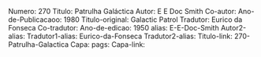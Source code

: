 Numero: 270
Titulo: Patrulha Galáctica
Autor: E E Doc Smith
Co-autor: 
Ano-de-Publicacaoo: 1980
Titulo-original: Galactic Patrol
Tradutor: Eurico da Fonseca
Co-tradutor: 
Ano-de-edicao: 1950
alias: E-E-Doc-Smith
Autor2-alias: 
Tradutor1-alias: Eurico-da-Fonseca
Tradutor2-alias: 
Titulo-link: 270-Patrulha-Galactica
Capa: 
pags: 
Capa-link: